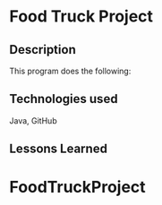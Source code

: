 # Food Truck Project


## Description
This program does the following: 





## Technologies used
Java, GitHub


## Lessons Learned




# FoodTruckProject
